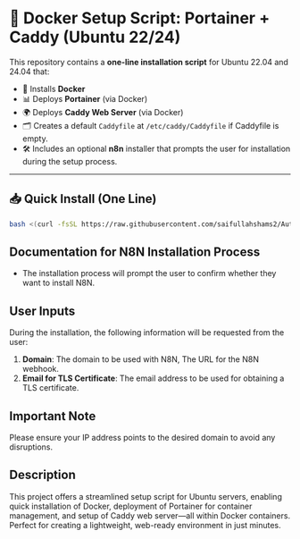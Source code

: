 # 🚀 Docker Setup Script: Portainer + Caddy (Ubuntu 22/24)

This repository contains a **one-line installation script** for Ubuntu 22.04 and 24.04 that:

- 🐳 Installs **Docker**
- 📊 Deploys **Portainer** (via Docker)
- 🌍 Deploys **Caddy Web Server** (via Docker)
- 🗂️ Creates a default `Caddyfile` at `/etc/caddy/Caddyfile` if Caddyfile is empty.
- 🛠️ Includes an optional **n8n** installer that prompts the user for installation during the setup process.

---

## 📥 Quick Install (One Line)

```bash
bash <(curl -fsSL https://raw.githubusercontent.com/saifullahshams2/Auto-Install-Docker/main/install.sh)
```

## Documentation for N8N Installation Process

- The installation process will prompt the user to confirm whether they want to install N8N.

## User Inputs

During the installation, the following information will be requested from the user:

1. **Domain**: The domain to be used with N8N, The URL for the N8N webhook.
2. **Email for TLS Certificate**: The email address to be used for obtaining a TLS certificate.

## Important Note

Please ensure your IP address points to the desired domain to avoid any disruptions.

## Description

This project offers a streamlined setup script for Ubuntu servers, enabling quick installation of Docker, deployment of Portainer for container management, and setup of Caddy web server—all within Docker containers. Perfect for creating a lightweight, web-ready environment in just minutes.
